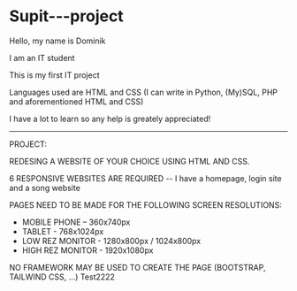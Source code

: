 # Supit---project
Hello, my name is Dominik

I am an IT student

This is my first IT project

Languages used are HTML and CSS (I can write in Python, (My)SQL, PHP and aforementioned HTML and CSS)

I have a lot to learn so any help is greately appreciated!

-------------------------------------------------------------------------------------------------------

PROJECT:

REDESING A WEBSITE OF YOUR CHOICE USING HTML AND CSS.

6 RESPONSIVE WEBSITES ARE REQUIRED        -- I have a homepage, login site and a song website

PAGES NEED TO BE MADE FOR THE FOLLOWING SCREEN RESOLUTIONS:
  - MOBILE PHONE – 360x740px
  - TABLET - 768x1024px
  - LOW REZ MONITOR - 1280x800px / 1024x800px
  - HIGH REZ MONITOR - 1920x1080px

NO FRAMEWORK MAY BE USED TO CREATE THE PAGE (BOOTSTRAP, TAILWIND CSS, ...)
Test2222